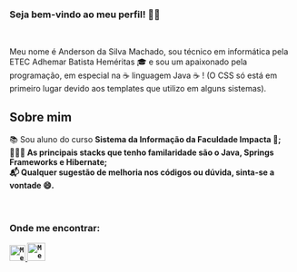 ### Seja bem-vindo ao meu perfil! 👋🏾

<br>

Meu nome é Anderson da Silva Machado, sou técnico em informática pela ETEC Adhemar Batista Heméritas 🎓 e sou um apaixonado pela programação, em especial na ☕ linguagem Java ☕ ! (O CSS só está em primeiro lugar devido aos templates que utilizo em alguns sistemas).

## Sobre mim
📚 Sou aluno do curso <b>Sistema da Informação<b> da <b>Faculdade Impacta</b> 🎯; <br/> 
👨🏾‍💻 As principais stacks que tenho familaridade são o Java, Springs Frameworks e Hibernate;<br/>
📬 Qualquer sugestão de melhoria nos códigos ou dúvida, sinta-se a vontade 😄.<br/>
  <br/><br/>
     
### Onde me encontrar:

<a href="https://br.linkedin.com/in/anderson-machado368">
  <code><img alt="Meu linkedin" width="28" src="https://img.icons8.com/fluent/48/000000/linkedin.png" /></code>
</a>

<a href="mailto:anderson361163@gmail.com">
  <code><img alt="Meu e-mail" width="32" src="https://img.icons8.com/fluent/48/000000/gmail--v1.png" /></code>
</a>
 


